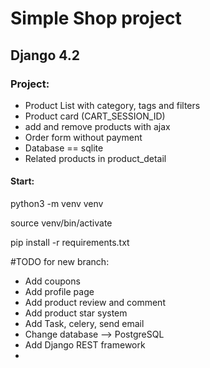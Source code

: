 <h1>Simple Shop project</h1>
<h2>Django 4.2</h2>

<h3>Project:</h3>

<ul>
  <li>Product List with category, tags and filters</li>
  <li>Product card (CART_SESSION_ID)</li>
  <li>add and remove products with ajax</li>
  <li>Order form without payment</li>
  <li>Database == sqlite</li>
  <li>Related products in product_detail</li>

</ul>

<h4>Start:</h4>
<p>python3 -m venv venv </p>
<p>source venv/bin/activate</p>
<p>pip install -r requirements.txt</p>

#TODO for new branch:
<ul>
  <li>Add coupons</li>
  <li>Add profile page</li>
  <li>Add product review and comment</li>
  <li>Add product star system</li>


  <li>Add Task, celery, send email</li>

  <li>Change database --> PostgreSQL</li>
  <li>Add Django REST framework</li>
  <li></li>
</ul>

